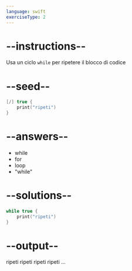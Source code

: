 ```yaml
---
language: swift
exerciseType: 2
---
```


# --instructions--

Usa un ciclo `while` per ripetere il blocco di codice

# --seed--

```swift
[/] true {
    print("ripeti")
}
```

# --answers--

- while
- for
- loop
- "while"

# --solutions--

```swift
while true {
    print("ripeti")
}
```

# --output--

ripeti
ripeti
ripeti
ripeti
...
